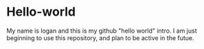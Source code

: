 # Hello-world
My name is logan and this is my github "hello world" intro. I am just beginning to use this repository, and plan to be active in the futue.
